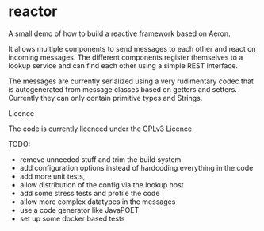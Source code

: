 # reactor

A small demo of how to build a reactive framework based on Aeron.

It allows multiple components to send messages to each other and react on incoming messages.
The different components register themselves to a lookup service and can find each other using a simple REST interface.

The messages are currently serialized using a very rudimentary codec that is autogenerated from message classes based on 
getters and setters. Currently they can only contain primitive types and Strings.


Licence

The code is currently licenced under the GPLv3 Licence 


TODO:

- remove unneeded stuff and trim the build system
- add configuration options instead of hardcoding everything in the code
- add more unit tests,
- allow distribution of the config via the lookup host
- add some stress tests and profile the code
- allow more complex datatypes in the messages
- use a code generator like JavaPOET
- set up some docker based tests

